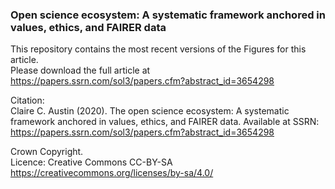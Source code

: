 ### Open science ecosystem: A systematic framework anchored in values, ethics, and FAIRER data

This repository contains the most recent versions of the Figures for this article. <br>
Please download the full article at https://papers.ssrn.com/sol3/papers.cfm?abstract_id=3654298

Citation:<br>
Claire C. Austin (2020). The open science ecosystem: A systematic framework anchored in values, ethics, and FAIRER data. Available at SSRN: https://papers.ssrn.com/sol3/papers.cfm?abstract_id=3654298 <br>

Crown Copyright. <br>
Licence: Creative Commons CC-BY-SA https://creativecommons.org/licenses/by-sa/4.0/ 

